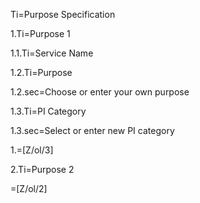 Ti=Purpose Specification

1.Ti=Purpose 1

1.1.Ti=Service Name

1.2.Ti=Purpose

1.2.sec=Choose or enter your own purpose

1.3.Ti=PI Category

1.3.sec=Select or enter new PI category

1.=[Z/ol/3]

2.Ti=Purpose 2

=[Z/ol/2]
